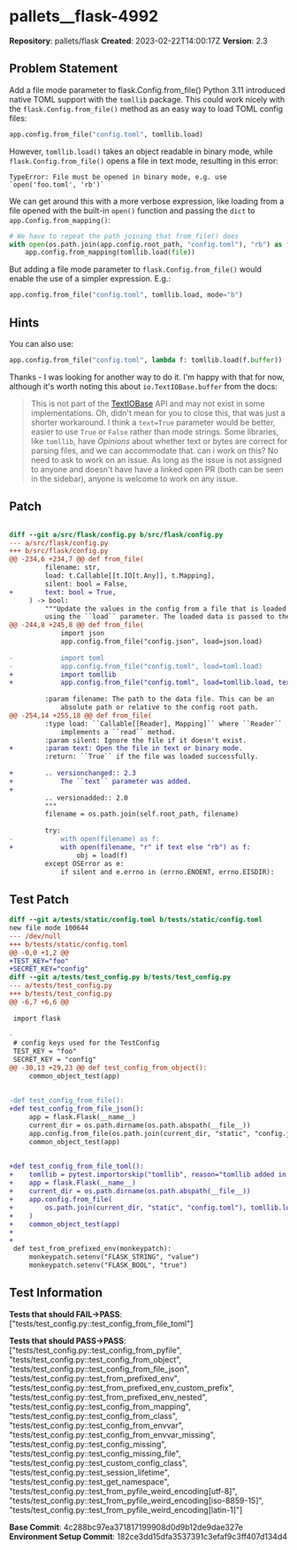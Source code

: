 # pallets__flask-4992

**Repository**: pallets/flask
**Created**: 2023-02-22T14:00:17Z
**Version**: 2.3

## Problem Statement

Add a file mode parameter to flask.Config.from_file()
Python 3.11 introduced native TOML support with the `tomllib` package. This could work nicely with the `flask.Config.from_file()` method as an easy way to load TOML config files:

```python
app.config.from_file("config.toml", tomllib.load)
```

However, `tomllib.load()` takes an object readable in binary mode, while `flask.Config.from_file()` opens a file in text mode, resulting in this error:

```
TypeError: File must be opened in binary mode, e.g. use `open('foo.toml', 'rb')`
```

We can get around this with a more verbose expression, like loading from a file opened with the built-in `open()` function and passing the `dict` to `app.Config.from_mapping()`:

```python
# We have to repeat the path joining that from_file() does
with open(os.path.join(app.config.root_path, "config.toml"), "rb") as file:
    app.config.from_mapping(tomllib.load(file))
```

But adding a file mode parameter to `flask.Config.from_file()` would enable the use of a simpler expression. E.g.:

```python
app.config.from_file("config.toml", tomllib.load, mode="b")
```



## Hints

You can also use:

```python
app.config.from_file("config.toml", lambda f: tomllib.load(f.buffer))
```
Thanks - I was looking for another way to do it. I'm happy with that for now, although it's worth noting this about `io.TextIOBase.buffer` from the docs:

> This is not part of the [TextIOBase](https://docs.python.org/3/library/io.html#io.TextIOBase) API and may not exist in some implementations.
Oh, didn't mean for you to close this, that was just a shorter workaround. I think a `text=True` parameter would be better, easier to use `True` or `False` rather than mode strings. Some libraries, like `tomllib`, have _Opinions_ about whether text or bytes are correct for parsing files, and we can accommodate that.
can i work on this?
No need to ask to work on an issue. As long as the issue is not assigned to anyone and doesn't have have a linked open PR (both can be seen in the sidebar), anyone is welcome to work on any issue.

## Patch

```diff

diff --git a/src/flask/config.py b/src/flask/config.py
--- a/src/flask/config.py
+++ b/src/flask/config.py
@@ -234,6 +234,7 @@ def from_file(
         filename: str,
         load: t.Callable[[t.IO[t.Any]], t.Mapping],
         silent: bool = False,
+        text: bool = True,
     ) -> bool:
         """Update the values in the config from a file that is loaded
         using the ``load`` parameter. The loaded data is passed to the
@@ -244,8 +245,8 @@ def from_file(
             import json
             app.config.from_file("config.json", load=json.load)
 
-            import toml
-            app.config.from_file("config.toml", load=toml.load)
+            import tomllib
+            app.config.from_file("config.toml", load=tomllib.load, text=False)
 
         :param filename: The path to the data file. This can be an
             absolute path or relative to the config root path.
@@ -254,14 +255,18 @@ def from_file(
         :type load: ``Callable[[Reader], Mapping]`` where ``Reader``
             implements a ``read`` method.
         :param silent: Ignore the file if it doesn't exist.
+        :param text: Open the file in text or binary mode.
         :return: ``True`` if the file was loaded successfully.
 
+        .. versionchanged:: 2.3
+            The ``text`` parameter was added.
+
         .. versionadded:: 2.0
         """
         filename = os.path.join(self.root_path, filename)
 
         try:
-            with open(filename) as f:
+            with open(filename, "r" if text else "rb") as f:
                 obj = load(f)
         except OSError as e:
             if silent and e.errno in (errno.ENOENT, errno.EISDIR):


```

## Test Patch

```diff
diff --git a/tests/static/config.toml b/tests/static/config.toml
new file mode 100644
--- /dev/null
+++ b/tests/static/config.toml
@@ -0,0 +1,2 @@
+TEST_KEY="foo"
+SECRET_KEY="config"
diff --git a/tests/test_config.py b/tests/test_config.py
--- a/tests/test_config.py
+++ b/tests/test_config.py
@@ -6,7 +6,6 @@
 
 import flask
 
-
 # config keys used for the TestConfig
 TEST_KEY = "foo"
 SECRET_KEY = "config"
@@ -30,13 +29,23 @@ def test_config_from_object():
     common_object_test(app)
 
 
-def test_config_from_file():
+def test_config_from_file_json():
     app = flask.Flask(__name__)
     current_dir = os.path.dirname(os.path.abspath(__file__))
     app.config.from_file(os.path.join(current_dir, "static", "config.json"), json.load)
     common_object_test(app)
 
 
+def test_config_from_file_toml():
+    tomllib = pytest.importorskip("tomllib", reason="tomllib added in 3.11")
+    app = flask.Flask(__name__)
+    current_dir = os.path.dirname(os.path.abspath(__file__))
+    app.config.from_file(
+        os.path.join(current_dir, "static", "config.toml"), tomllib.load, text=False
+    )
+    common_object_test(app)
+
+
 def test_from_prefixed_env(monkeypatch):
     monkeypatch.setenv("FLASK_STRING", "value")
     monkeypatch.setenv("FLASK_BOOL", "true")

```

## Test Information

**Tests that should FAIL→PASS**: ["tests/test_config.py::test_config_from_file_toml"]

**Tests that should PASS→PASS**: ["tests/test_config.py::test_config_from_pyfile", "tests/test_config.py::test_config_from_object", "tests/test_config.py::test_config_from_file_json", "tests/test_config.py::test_from_prefixed_env", "tests/test_config.py::test_from_prefixed_env_custom_prefix", "tests/test_config.py::test_from_prefixed_env_nested", "tests/test_config.py::test_config_from_mapping", "tests/test_config.py::test_config_from_class", "tests/test_config.py::test_config_from_envvar", "tests/test_config.py::test_config_from_envvar_missing", "tests/test_config.py::test_config_missing", "tests/test_config.py::test_config_missing_file", "tests/test_config.py::test_custom_config_class", "tests/test_config.py::test_session_lifetime", "tests/test_config.py::test_get_namespace", "tests/test_config.py::test_from_pyfile_weird_encoding[utf-8]", "tests/test_config.py::test_from_pyfile_weird_encoding[iso-8859-15]", "tests/test_config.py::test_from_pyfile_weird_encoding[latin-1]"]

**Base Commit**: 4c288bc97ea371817199908d0d9b12de9dae327e
**Environment Setup Commit**: 182ce3dd15dfa3537391c3efaf9c3ff407d134d4
